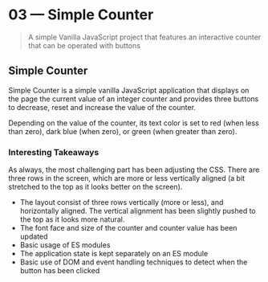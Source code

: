 # 03 &mdash; Simple Counter
> A simple Vanilla JavaScript project that features an interactive counter that can be operated with buttons

## Simple Counter
Simple Counter is a simple vanilla JavaScript application that displays on the page the current value of an integer counter and provides three buttons to decrease, reset and increase the value of the counter.

Depending on the value of the counter, its text color is set to red (when less than zero), dark blue (when zero), or green (when greater than zero).

### Interesting Takeaways
As always, the most challenging part has been adjusting the CSS. There are three rows in the screen, which are more or less vertically aligned (a bit stretched to the top as it looks better on the screen).

+ The layout consist of three rows vertically (more or less), and horizontally aligned. The vertical alignment has been slightly pushed to the top as it looks more natural.
+ The font face and size of the counter and counter value has been updated
+ Basic usage of ES modules
+ The application state is kept separately on an ES module
+ Basic use of DOM and event handling techniques to detect when the button has been clicked
